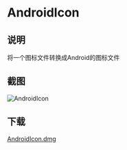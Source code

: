 # AndroidIcon

## 说明
将一个图标文件转换成Android的图标文件

## 截图

![AndroidIcon](http://git.oschina.net/sollyu/AndroidIcon/raw/master/bin/screen.png)

## 下载

[AndroidIcon.dmg]("http://git.oschina.net/sollyu/AndroidIcon/blob/master/bin/AndroidIcon.dmg")
